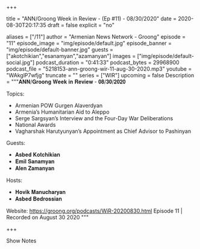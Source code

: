 
+++

title = "ANN/Groong Week in Review - (Ep #11) - 08/30/2020"
date = 2020-08-30T20:17:35
draft = false
explicit = "no"

aliases = ["/11"]
author = "Armenian News Network - Groong"
episode = "11"
episode_image = "img/episode/default.jpg"
episode_banner = "img/episode/default-banner.jpg"
guests = ["akotchikian","esanamyan","azamanyan"]
images = ["img/episode/default-social.jpg"]
podcast_duration = "0:41:33"
podcast_bytes = 29968900
podcast_file = "5218153-ann-groong-wir-11-aug-30-2020.mp3"
youtube = "WAkglP7wfjg"
truncate = ""
series = ["WIR"]
upcoming = false
Description = """𝐀𝐍𝐍/𝐆𝐫𝐨𝐨𝐧𝐠 𝐖𝐞𝐞𝐤 𝐢𝐧 𝐑𝐞𝐯𝐢𝐞𝐰 - 𝟎𝟖/𝟑𝟎/𝟐𝟎𝟐𝟎

Topics:
- Armenian POW Gurgen Alaverdyan
- Armenia’s Humanitarian Aid to Aleppo
- Serge Sargsyan’s Interview and the Four-Day War Deliberations
- National Awards
- Vagharshak Harutyunyan’s Appointment as Chief Advisor to Pashinyan

Guests:
- 𝐀𝐬𝐛𝐞𝐝 𝐊𝐨𝐭𝐜𝐡𝐢𝐤𝐢𝐚𝐧
- 𝐄𝐦𝐢𝐥 𝐒𝐚𝐧𝐚𝐦𝐲𝐚𝐧
- 𝐀𝐥𝐞𝐧 𝐙𝐚𝐦𝐚𝐧𝐲𝐚𝐧

Hosts:
- 𝐇𝐨𝐯𝐢𝐤 𝐌𝐚𝐧𝐮𝐜𝐡𝐚𝐫𝐲𝐚𝐧
- 𝐀𝐬𝐛𝐞𝐝 𝐁𝐞𝐝𝐫𝐨𝐬𝐬𝐢𝐚𝐧

Website: https://groong.org/podcasts/WiR-20200830.html
Episode 11 | Recorded on August 30 2020
"""

+++

Show Notes


